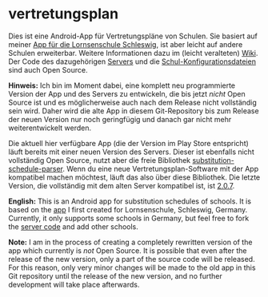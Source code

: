 vertretungsplan
==================

Dies ist eine Android-App für Vertretungspläne von Schulen. Sie basiert auf meiner [App für die Lornsenschule Schleswig](https://github.com/johan12345/ls-vertretungsplan), ist aber leicht auf andere Schulen erweiterbar. Weitere Informationen dazu im (leicht veralteten) [Wiki](https://github.com/johan12345/vertretungsplan/wiki/Schulen-hinzuf%C3%BCgen). Der Code des dazugehörigen [Servers](https://github.com/johan12345/vertretungsplan-server) und die [Schul-Konfigurationsdateien](https://github.com/johan12345/vertretungsplan-config-files) sind auch Open Source.

**Hinweis:** Ich bin im Moment dabei, eine komplett neu programmierte Version der App und des Servers zu entwickeln, die bis jetzt *nicht* Open Source ist und es möglicherweise auch nach dem Release nicht vollständig sein wird. Daher wird die alte App in diesem Git-Repository bis zum Release der neuen Version nur noch geringfügig und danach gar nicht mehr weiterentwickelt werden.

Die aktuell hier verfügbare App (die der Version im Play Store entspricht) läuft bereits mit einer neuen Version des Servers. Dieser ist ebenfalls nicht vollständig Open Source, nutzt aber die freie Bibliothek [substitution-schedule-parser](https://github.com/johan12345/substitution-schedule-parser). Wenn du eine neue Vertretungsplan-Software mit der App kompatibel machen möchtest, läuft das also über diese Bibliothek. Die letzte Version, die vollständig mit dem alten Server kompatibel ist, ist [2.0.7](https://github.com/johan12345/vertretungsplan/tree/7f711ee9e62911ce41bd6622810130641f21facc).

**English:** This is an Android app for substitution schedules of schools. It is based on the [app](https://github.com/johan12345/ls-vertretungsplan) I first created for Lornsenschule, Schleswig, Germany. Currently, it only supports some schools in Germany, but feel free to fork the [server code](https://github.com/johan12345/vertretungsplan-server) and add other schools.

**Note:** I am in the process of creating a completely rewritten version of the app which currently is *not* Open Source. It is possible that even after the release of the new version, only a part of the source code will be released. For this reason, only very minor changes will be made to the old app in this Git repository until the release of the new version, and no further development will take place afterwards.
